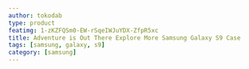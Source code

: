 ```yaml
---
author: tokodab
type: product
featimg: 1-zKZFQSm0-EW-rSqeIWJuYDX-ZfpR5xc
title: Adventure is Out There Explore More Samsung Galaxy S9 Case
tags: [samsung, galaxy, s9]
category: [samsung]
---
```

